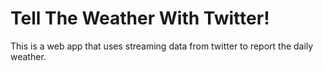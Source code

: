 # Tell The Weather With Twitter!

This is a web app that uses streaming data from twitter to report the daily weather.
